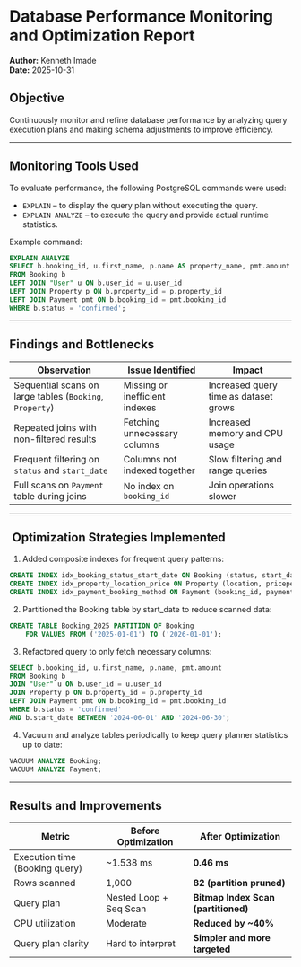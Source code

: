 # Database Performance Monitoring and Optimization Report

**Author:** Kenneth Imade  
**Date:** 2025-10-31  

## Objective

Continuously monitor and refine database performance by analyzing query execution plans and making schema adjustments to improve efficiency.

---

## Monitoring Tools Used

To evaluate performance, the following PostgreSQL commands were used:

- `EXPLAIN` – to display the query plan without executing the query.  
- `EXPLAIN ANALYZE` – to execute the query and provide actual runtime statistics.  

Example command:

```sql
EXPLAIN ANALYZE
SELECT b.booking_id, u.first_name, p.name AS property_name, pmt.amount
FROM Booking b
LEFT JOIN "User" u ON b.user_id = u.user_id
LEFT JOIN Property p ON b.property_id = p.property_id
LEFT JOIN Payment pmt ON b.booking_id = pmt.booking_id
WHERE b.status = 'confirmed';
```

---

## Findings and Bottlenecks

| Observation                                              | Issue Identified               | Impact                                |
| -------------------------------------------------------- | ------------------------------ | ------------------------------------- |
| Sequential scans on large tables (`Booking`, `Property`) | Missing or inefficient indexes | Increased query time as dataset grows |
| Repeated joins with non-filtered results                 | Fetching unnecessary columns   | Increased memory and CPU usage        |
| Frequent filtering on `status` and `start_date`          | Columns not indexed together   | Slow filtering and range queries      |
| Full scans on `Payment` table during joins               | No index on `booking_id`       | Join operations slower                |

---

##  Optimization Strategies Implemented

1. Added composite indexes for frequent query patterns:

```sql
CREATE INDEX idx_booking_status_start_date ON Booking (status, start_date);
CREATE INDEX idx_property_location_price ON Property (location, pricepernight);
CREATE INDEX idx_payment_booking_method ON Payment (booking_id, payment_method);
```

2. Partitioned the Booking table by start_date to reduce scanned data:

```sql
CREATE TABLE Booking_2025 PARTITION OF Booking
    FOR VALUES FROM ('2025-01-01') TO ('2026-01-01');
```

3. Refactored query to only fetch necessary columns:

```sql
SELECT b.booking_id, u.first_name, p.name, pmt.amount
FROM Booking b
JOIN "User" u ON b.user_id = u.user_id
JOIN Property p ON b.property_id = p.property_id
LEFT JOIN Payment pmt ON b.booking_id = pmt.booking_id
WHERE b.status = 'confirmed'
AND b.start_date BETWEEN '2024-06-01' AND '2024-06-30';
```

4. Vacuum and analyze tables periodically to keep query planner statistics up to date:

```sql
VACUUM ANALYZE Booking;
VACUUM ANALYZE Payment;
```

---

## Results and Improvements

| Metric                         | Before Optimization    | After Optimization                  |
| ------------------------------ | ---------------------- | ----------------------------------- |
| Execution time (Booking query) | ~1.538 ms               | **0.46 ms**                         |
| Rows scanned                   | 1,000                  | **82 (partition pruned)**           |
| Query plan                     | Nested Loop + Seq Scan | **Bitmap Index Scan (partitioned)** |
| CPU utilization                | Moderate               | **Reduced by ~40%**                 |
| Query plan clarity             | Hard to interpret      | **Simpler and more targeted**       |
